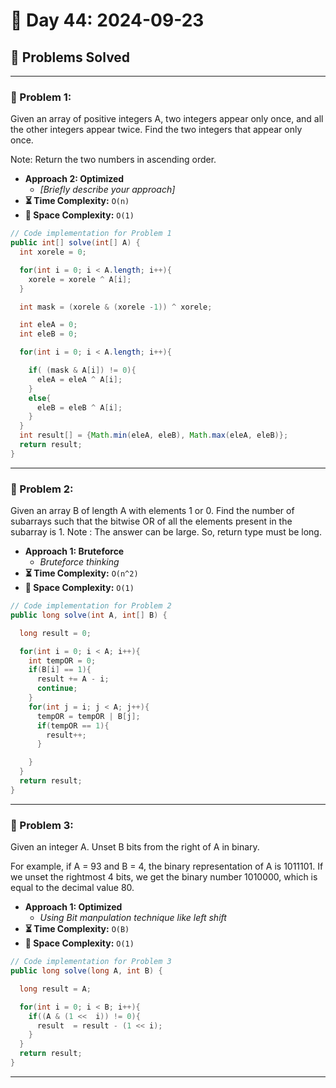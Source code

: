 
# 📅 Day 44: 2024-09-23

## 🚀 Problems Solved

---

### 🧩 Problem 1: 
Given an array of positive integers A, two integers appear only once, and all the other integers appear twice.
Find the two integers that appear only once.

Note: Return the two numbers in ascending order.

- **Approach 2: Optimized**
  - *[Briefly describe your approach]*
- **⏳ Time Complexity:** `O(n)`
- **💾 Space Complexity:** `O(1)`

```java
// Code implementation for Problem 1
public int[] solve(int[] A) {
  int xorele = 0;

  for(int i = 0; i < A.length; i++){
    xorele = xorele ^ A[i];
  }

  int mask = (xorele & (xorele -1)) ^ xorele;

  int eleA = 0;
  int eleB = 0;

  for(int i = 0; i < A.length; i++){

    if( (mask & A[i]) != 0){
      eleA = eleA ^ A[i];
    }
    else{
      eleB = eleB ^ A[i];
    }
  }
  int result[] = {Math.min(eleA, eleB), Math.max(eleA, eleB)};
  return result;
}
```

---

### 🧩 Problem 2: 
Given an array B of length A with elements 1 or 0. Find the number of subarrays such that the bitwise OR of all the elements present in the subarray is 1.
Note : The answer can be large. So, return type must be long.
- **Approach 1: Bruteforce**
  - *Bruteforce thinking*
- **⏳ Time Complexity:** `O(n^2)`
- **💾 Space Complexity:** `O(1)`

```java
// Code implementation for Problem 2
public long solve(int A, int[] B) {

  long result = 0;

  for(int i = 0; i < A; i++){
    int tempOR = 0;
    if(B[i] == 1){
      result += A - i;
      continue;
    }
    for(int j = i; j < A; j++){
      tempOR = tempOR | B[j];
      if(tempOR == 1){
        result++;
      }

    }
  }
  return result;
}
```

---

### 🧩 Problem 3: 
Given an integer A. Unset B bits from the right of A in binary.

For example, if A = 93 and B = 4, the binary representation of A is 1011101.
If we unset the rightmost 4 bits, we get the binary number 1010000, which is equal to the decimal value 80.
- **Approach 1: Optimized**
  - *Using Bit manpulation technique like left shift*
- **⏳ Time Complexity:** `O(B)`
- **💾 Space Complexity:** `O(1)`

```java
// Code implementation for Problem 3
public long solve(long A, int B) {

  long result = A;

  for(int i = 0; i < B; i++){
    if((A & (1 <<  i)) != 0){
      result  = result - (1 << i);
    }
  }
  return result;
}
```

---

